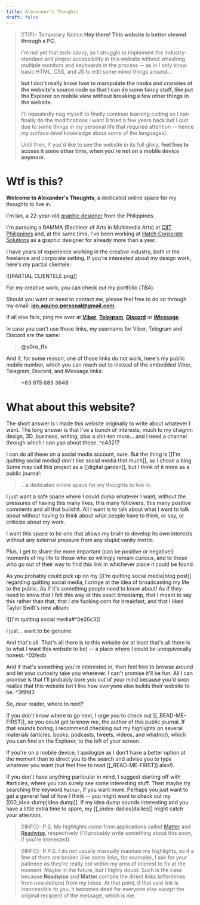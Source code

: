 ```yaml
---
title: Alexander's Thoughts
draft: false
---
```



> [!TIP]- Temporary Notice
> **Hey there! This website is better viewed through a PC.** 
> 
> I'm not yet that tech-savvy, so I struggle to implement the industry-standard and proper accessibility in this website without smashing multiple monitors and keyboards in the process -- as in I only know basic HTML, CSS, and JS to edit some minor things around... 
> 
> **but I don't really know how to manipulate the nooks and crannies of the website's source code so that I can do some fancy stuff, like put the Explorer on mobile view without breaking a few other things in the website**.
> 
> I'll repeatedly nag myself to finally continue learning coding so I can finally do the modifications I want (I tried a few years back but I quit due to some things in my personal life that required attention -- hence my surface-level knowledge about some of the languages).
> 
> Until then, if you'd like to see the website in its full glory, **feel free to access it some other time, when you're not on a mobile device anymore.**


# Wtf is this?

**Welcome to Alexander's Thoughts**, a dedicated online space for my thoughts to live in.

I'm Ian, a 22-year-old [graphic designer](https://www.linkedin.com/in/theianaquino1/) from the Philippines. 

I'm pursuing a BAMMA (Bachleor of Arts in Multimedia Arts) at [CIIT Philippines](https://www.ciit.edu.ph/) and, at the same time, I've been working at [Hatch Corporate Solutions](https://www.instagram.com/hatch.solutions/?hl=en) as a graphic designer for already more than a year. 

I have years of experience working in the creative industry, both in the freelance and corporate setting. If you're interested about my design work, here's my partial clientele:

![[PARTIAL CLIENTELE.png]]

For my creative work, you can check out my portfolio (*TBA*).

Should you want or need to contact me, please feel free to do so through my email: **ian.aquino.personal@gmail.com**.


If all else fails, ping me over at [**Viber**](viber://chat?number=%2B639756833648), [**Telegram**](https://telegram.me/soro_ffs), [**Discord**](https://discord.com/channels/@me) or [**iMessage**](sms://09756833648). 

In case you can't use those links, my username for Viber, Telegram and Discord are the same:

> **@s0ro_ffs**

And if, for some reason, one of those links do not work, here's my public mobile number, which you can reach out to instead of the embedded Viber, Telegram, Discord, and iMessage links: 

> **+63 975 683 3648**
# What about this website?

The short answer is I made this website originally to write about whatever I want. The long answer is that I've a bunch of interests, much to my chagrin: design, 3D, business, writing, plus a shit-ton more... and I need a channel through which I can yap about those. ^c43217

I can do all these on a social media account, sure. But the thing is [[I'm quitting social media|I don't like social media that much]], so I chose a blog. Some may call this project as a [[digital garden]], but I think of it more as a public journal:

>...a dedicated online space for my thoughts to live in.

I just want a safe space where I could dump whatever I want, without the pressures of having this many likes, this many followers, this many positive comments and all that bullshit. All I want is to talk about what I want to talk about without having to think about what people have to think, or say, or criticize about my work.

I want this space to be one that allows my brain to develop its own interests without any external pressure from any stupid vanity metric.

Plus, I get to share the more important (can be positive or negative!) moments of my life to those who so willingly remain curious, and to those who go out of their way to find this link in whichever place it could be found.

As you probably could pick up on my [[I'm quitting social media|blog post]] regarding quitting social media, I cringe at the idea of broadcasting my life to the public. As if it's something people *need* to know about! As if they need to know that I felt this way at this exact timestamp, that I meant to say this rather than that, that I ate fucking corn for breakfast, and that I liked Taylor Swift's new album:

![[I'm quitting social media#^0e26c3]]

I just... want to be genuine.

And that's all. That's all there is to this website (or at least that's all there is to what I want this website to be) -- a place where I could be unequivocally honest. ^02fedb

And if that's something you're interested in, then feel free to browse around and let your curiosity take you wherever. I can't promise it'll be fun. All I can promise is that I'll probably bore you out of your mind because you'd soon realize that this website isn't like how everyone else builds their website to be. ^3f9fd3

So, dear reader, where to next?

If you don't know where to go next, I urge you to check out [[_READ-ME-FIRST]], so you could get to know me, the author of this public journal. If that sounds boring, I recommend checking out my highlights on several materials (articles, books, podcasts, tweets, videos, and whatnot), which you can find on the Explorer, to the left of your screen.

If you're on a mobile device, I apologize as I don't have a better option at the moment than to direct you to the search and advise you to type whatever you want (but feel free to read [[_READ-ME-FIRST]] also!). 

If you don't have anything particular in mind, I suggest starting off with #articles, where you can surely see some interesting stuff. Then maybe try searching the keyword `Matter`, if you want more. Perhaps you just want to get a general feel of how I think -- you might want to check out my [[00_idea-dump|idea dump]]. If my idea dump sounds interesting and you have a little extra time to spare, my [[_index-dailies|dailies]] might catch your attention. 


> [!INFO]- P.S.
> My highlights come from applications called [Matter](https://web.getmatter.com/referral/4gs6wuqe) and [Readwise](https://readwise.io/i/ian161), respectively (I'll probably write something about this soon, if you're interested).


> [!INFO]- P.P.S.
> I do not usually manually maintain my highlights, so if a few of them are broken (like some links, for example), I ask for your patience as they're really not within my area of interest to fix at the moment. Maybe in the future, but I highly doubt. Such is the case because **Readwise** and **Matter** compile the direct links (oftentimes from newsletters) from my inbox. At that point, if that said link is inaccessible to you, it becomes dead for everyone else *except* the original recipient of the message, which is me.
